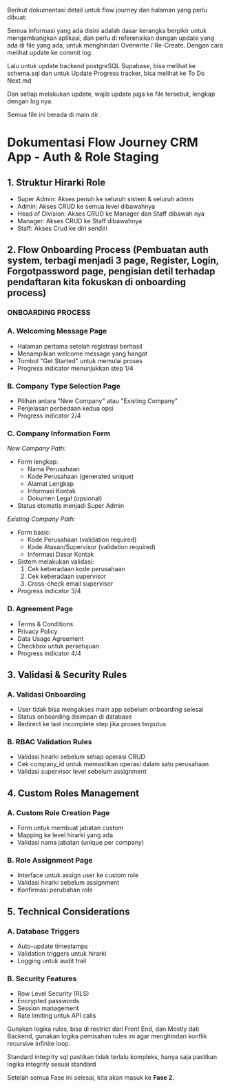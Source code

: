 Berikut dokumentasi detail untuk flow journey dan halaman yang perlu dibuat:

Semua Informasi yang ada disini adalah dasar kerangka berpikir untuk mengembangkan aplikasi, dan perlu di referensikan dengan update yang ada di file yang ada, untuk menghindari Overwrite / Re-Create.
Dengan cara melihat update ke commit log.

Lalu untuk update backend postgreSQL Supabase, bisa melihat ke schema.sql
dan untuk Update Progress tracker, bisa melihat ke To Do Next.md

Dan setiap melakukan update, wajib update juga ke file tersebut, lengkap dengan log nya.

Semua file ini berada di main dir.

# Dokumentasi Flow Journey CRM App - Auth & Role Staging

## 1. Struktur Hirarki Role
- Super Admin: Akses penuh ke seluruh sistem & seluruh admin
- Admin: Akses CRUD ke semua level dibawahnya
- Head of Division: Akses CRUD ke Manager dan Staff dibawah nya
- Manager: Akses CRUD ke Staff dibawahnya
- Staff: Akses Crud ke diri sendiri

## 2. Flow Onboarding Process (Pembuatan auth system, terbagi menjadi 3 page, Register, Login, Forgotpassword page, pengisian detil terhadap pendaftaran kita fokuskan di onboarding process)

### ONBOARDING PROCESS 
### A. Welcoming Message Page
- Halaman pertama setelah registrasi berhasil
- Menampilkan welcome message yang hangat
- Tombol "Get Started" untuk memulai proses
- Progress indicator menunjukkan step 1/4

### B. Company Type Selection Page
- Pilihan antara "New Company" atau "Existing Company"
- Penjelasan perbedaan kedua opsi
- Progress indicator 2/4

### C. Company Information Form
*New Company Path:*
- Form lengkap:
  - Nama Perusahaan
  - Kode Perusahaan (generated unique)
  - Alamat Lengkap
  - Informasi Kontak
  - Dokumen Legal (opsional)
- Status otomatis menjadi Super Admin

*Existing Company Path:*
- Form basic:
  - Kode Perusahaan (validation required)
  - Kode Atasan/Supervisor (validation required)
  - Informasi Dasar Kontak
- Sistem melakukan validasi:
  1. Cek keberadaan kode perusahaan
  2. Cek keberadaan supervisor
  3. Cross-check email supervisor
- Progress indicator 3/4

### D. Agreement Page
- Terms & Conditions
- Privacy Policy
- Data Usage Agreement
- Checkbox untuk persetujuan
- Progress indicator 4/4

## 3. Validasi & Security Rules

### A. Validasi Onboarding
- User tidak bisa mengakses main app sebelum onboarding selesai
- Status onboarding disimpan di database
- Redirect ke last incomplete step jika proses terputus

### B. RBAC Validation Rules
- Validasi hirarki sebelum setiap operasi CRUD
- Cek company_id untuk memastikan operasi dalam satu perusahaan
- Validasi supervisor level sebelum assignment

## 4. Custom Roles Management

### A. Custom Role Creation Page
- Form untuk membuat jabatan custom
- Mapping ke level hirarki yang ada
- Validasi nama jabatan (unique per company)

### B. Role Assignment Page
- Interface untuk assign user ke custom role
- Validasi hirarki sebelum assignment
- Konfirmasi perubahan role

## 5. Technical Considerations

### A. Database Triggers
- Auto-update timestamps
- Validation triggers untuk hirarki
- Logging untuk audit trail

### B. Security Features
- Row Level Security (RLS)
- Encrypted passwords
- Session management
- Rate limiting untuk API calls

Gunakan logika rules, bisa di restrict dari Front End, dan Mostly dati Backend, gunakan logika pemisahan rules ini agar menghindari konflik recursive infinite loop.

Standard integrity sql pastikan tidak terlalu kompleks, hanya saja pastikan logika integrity sesuai standard

Setelah semua Fase ini selesai, kita akan masuk ke **Fase 2.**
